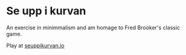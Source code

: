 # Se upp i kurvan 

An exercise in minimmalism and am homage to Fred Brooker's classic game.

Play at [seuppikurvan.io](http://seuppikurvan.io)
